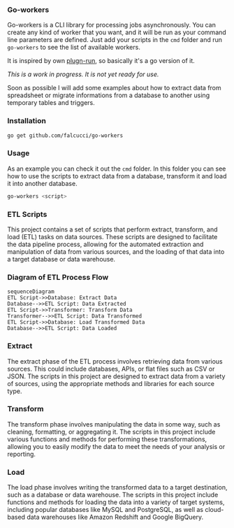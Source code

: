 ### Go-workers

Go-workers is a CLI library for processing jobs asynchronously.
You can create any kind of worker that you want, and it will be run as your command line parameters are defined.
Just add your scripts in the `cmd` folder and run `go-workers` to see the list of available workers.

It is inspired by own [plugn-run](https://github.com/falcucci/plugin-run), so basically it's a go version of it.

*This is a work in progress. It is not yet ready for use.*

Soon as possible I will add some examples about how to extract data from spreadsheet or migrate informations from a database to another using temporary tables and triggers.

### Installation
```bash
go get github.com/falcucci/go-workers
```

### Usage

As an example you can check it out the `cmd` folder. In this folder you can see how to use the scripts to extract data from a database, transform it and load it into another database.

```bash
go-workers <script>
```

### ETL Scripts

This project contains a set of scripts that perform extract, transform, and load (ETL) tasks on data sources. These scripts are designed to facilitate the data pipeline process, allowing for the automated extraction and manipulation of data from various sources, and the loading of that data into a target database or data warehouse.

### Diagram of ETL Process Flow

```mermaid
sequenceDiagram
ETL Script->>Database: Extract Data
Database-->>ETL Script: Data Extracted
ETL Script->>Transformer: Transform Data
Transformer-->>ETL Script: Data Transformed
ETL Script->>Database: Load Transformed Data
Database-->>ETL Script: Data Loaded
```

### Extract

The extract phase of the ETL process involves retrieving data from various sources. This could include databases, APIs, or flat files such as CSV or JSON. The scripts in this project are designed to extract data from a variety of sources, using the appropriate methods and libraries for each source type.

### Transform

The transform phase involves manipulating the data in some way, such as cleaning, formatting, or aggregating it. The scripts in this project include various functions and methods for performing these transformations, allowing you to easily modify the data to meet the needs of your analysis or reporting.

### Load

The load phase involves writing the transformed data to a target destination, such as a database or data warehouse. The scripts in this project include functions and methods for loading the data into a variety of target systems, including popular databases like MySQL and PostgreSQL, as well as cloud-based data warehouses like Amazon Redshift and Google BigQuery.
